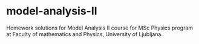# model-analysis-II
Homework solutions for Model Analysis II course for MSc Physics program at Faculty of mathematics and Physics, University of Ljubljana.
